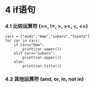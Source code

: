 #  4 if语句

### 4.1 比较运算符 (==, !=, >, >=, <, <=)
    cars = ["audi","bmw","subaru","toyota"]
    for car in cars:
        if car=="bmw":
            print(car.upper())
        elif car=="subaru":
            print(car.upper())
        else:
            print(car.title())

### 4.2 其他运算符 (and, or, in, not in)
